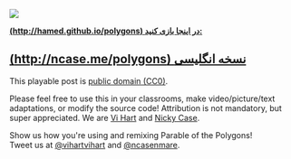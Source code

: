 ![](http://i.imgur.com/NcsRW1q.png)


**[(http://hamed.github.io/polygons) در اینجا بازی کنید:](http://hamed.github.io/polygons)**

**[(http://ncase.me/polygons) نسخه انگلیسی](http://ncase.me/polygons)**
---

This playable post is [public domain (CC0)](http://creativecommons.org/publicdomain/zero/1.0).
			
Please feel free to use this in your classrooms,
make video/picture/text adaptations,
or modify the source code!
Attribution is not mandatory, but super appreciated.
We are [Vi Hart](http://vihart.com/) and [Nicky Case](http://ncase.me/). 
		
Show us how you're using and remixing Parable of the Polygons!    
Tweet us at
[@vihartvihart](https://twitter.com/vihartvihart) and
[@ncasenmare](https://twitter.com/ncasenmare).
